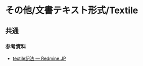 # その他/文書テキスト形式/Textile

## 共通

### 参考資料

- [textile記法 — Redmine.JP](https://redmine.jp/tech_note/textile/)
